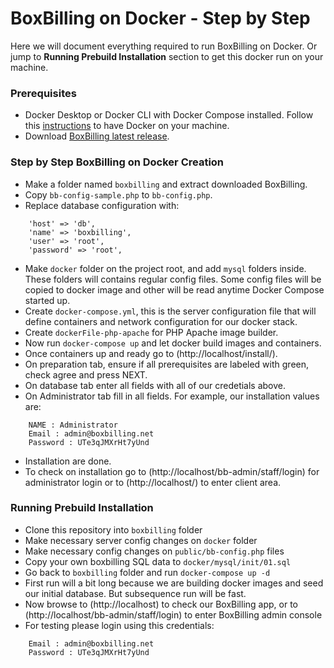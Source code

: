 # BoxBilling on Docker - Step by Step

Here we will document everything required to run BoxBilling on Docker. Or jump to **Running Prebuild Installation** section to get this docker run on your machine.

### Prerequisites

- Docker Desktop or Docker CLI with Docker Compose installed. Follow this [instructions](https://www.docker.com/get-started) to have Docker on your machine.
- Download [BoxBilling latest release](https://www.boxbilling.org/).

### Step by Step BoxBilling on Docker Creation
- Make a folder named `boxbilling` and extract downloaded BoxBilling.
- Copy `bb-config-sample.php` to `bb-config.php`.
- Replace database configuration with:
```
    'host' => 'db',
    'name' => 'boxbilling',
    'user' => 'root',
    'password' => 'root',
```
- Make `docker` folder on the project root, and add `mysql` folders inside. These folders will contains regular config files. Some config files will be copied to docker image and other will be read anytime Docker Compose started up.
- Create `docker-compose.yml`, this is the server configuration file that will define containers and network configuration for our docker stack.
- Create `dockerFile-php-apache` for PHP Apache image builder.
- Now run `docker-compose up` and let docker build images and containers.
- Once containers up and ready go to (http://localhost/install/).
- On preparation tab, ensure if all prerequisites are labeled with green, check agree and press NEXT.
- On database tab enter all fields with all of our credetials above.
- On Administrator tab fill in all fields. For example, our installation values are:
```
    NAME : Administrator
    Email : admin@boxbilling.net
    Password : UTe3qJMXrHt7yUnd
```
- Installation are done.
- To check on installation go to (http://localhost/bb-admin/staff/login) for administrator login or to (http://localhost/) to enter client area.

### Running Prebuild Installation

- Clone this repository into `boxbilling` folder
- Make necessary server config changes on `docker` folder
- Make necessary config changes on `public/bb-config.php` files
- Copy your own boxbilling SQL data to `docker/mysql/init/01.sql`
- Go back to `boxbilling` folder and run `docker-compose up -d`
- First run will a bit long because we are building docker images and seed our initial database. But subsequence run will be fast.
- Now browse to (http://localhost) to check our BoxBilling app, or to (http://localhost/bb-admin/staff/login) to enter BoxBilling admin console
- For testing please login using this credentials:
```
    Email : admin@boxbilling.net
    Password : UTe3qJMXrHt7yUnd
```
